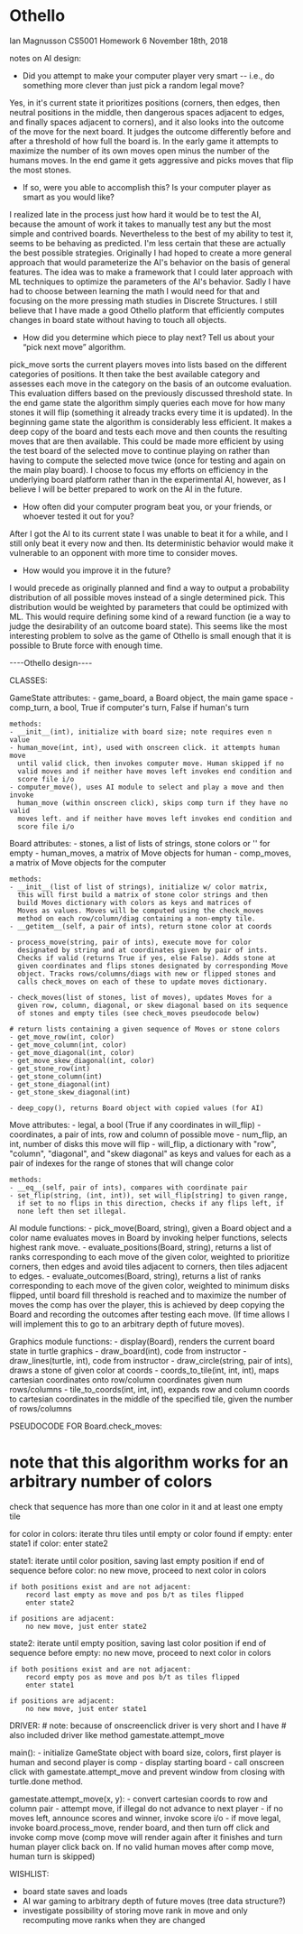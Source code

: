 # Othello
Ian Magnusson
CS5001
Homework 6
November 18th, 2018


notes on AI design:

- Did you attempt to make your computer player very smart -- i.e., do something more clever than just pick a random legal move?

Yes, in it's current state it prioritizes positions (corners, then edges, then neutral positions in the middle, then dangerous spaces adjacent to edges, and finally spaces adjacent to corners), and it also looks into the outcome of the move for the next board. It judges the outcome differently before and after a threshold of how full the board is. In the early game it attempts to maximize the number of its own moves open minus the number of the humans moves. In the end game it gets aggressive and picks moves that flip the most stones.

- If so, were you able to accomplish this? Is your computer player as smart as you would like?

I realized late in the process just how hard it would be to test the AI, because the amount of work it takes to manually test any but the most simple and contrived boards. Nevertheless to the best of my ability to test it, seems to be behaving as predicted. I'm less certain that these are actually the best possible strategies. Originally I had hoped to create a more general approach that would parameterize the AI's behavior on the basis of general features. The idea was to make a framework that I could later approach with ML techniques to optimize the parameters of the AI's behavior. Sadly I have had to choose between learning the math I would need for that and focusing on the more pressing math studies in Discrete Structures. I still believe that I have made a good Othello platform that efficiently computes changes in board state without having to touch all objects.

- How did you determine which piece to play next?  Tell us about your “pick next move” algorithm.

pick_move sorts the current players moves into lists based on the different categories of positions. It then take the best available category and assesses each move in the category on the basis of an outcome evaluation. This evaluation differs based on the previously discussed threshold state. In the end game state the algorithm simply queries each move for how many stones it will flip (something it already tracks every time it is updated). In the beginning game state the algorithm is considerably less efficient. It makes a deep copy of the board and tests each move and then counts the resulting moves that are then available. This could be made more efficient by using the test board of the selected move to continue playing on rather than having to compute the selected move twice (once for testing and again on the main play board). I choose to focus my efforts on efficiency in the underlying board platform rather than in the experimental AI, however, as I believe I will be better prepared to work on the AI in the future. 

- How often did your computer program beat you, or your friends, or whoever tested it out for you?

After I got the AI to its current state I was unable to beat it for a while, and I still only beat it every now and then. Its deterministic behavior would make it vulnerable to an opponent with more time to consider moves.

- How would you improve it in the future?

I would precede as originally planned and find a way to output a probability distribution of all possible moves instead of a single determined pick. This distribution would be weighted by parameters that could be optimized with ML. This would require defining some kind of a reward function (ie a way to judge the desirability of an outcome board state). This seems like the most interesting problem to solve as the game of Othello is small enough that it is possible to Brute force with enough time.


----Othello design----

CLASSES:

GameState
	attributes:
	- game_board, a Board object, the main game space
	- comp_turn, a bool, True if computer's turn, False if human's turn

	methods:
	- __init__(int), initialize with board size; note requires even n value 
	- human_move(int, int), used with onscreen click. it attempts human move
	  until valid click, then invokes computer move. Human skipped if no 
	  valid moves and if neither have moves left invokes end condition and
	  score file i/o
	- computer_move(), uses AI module to select and play a move and then invoke
	  human_move (within onscreen click), skips comp turn if they have no valid
	  moves left. and if neither have moves left invokes end condition and
	  score file i/o

Board
	attributes:
	- stones, a list of lists of strings, stone colors or '' for empty
	- human_moves, a matrix of Move objects for human
	- comp_moves, a matrix of Move objects for the computer
	
	methods:
	- __init__(list of list of strings), initialize w/ color matrix,
	  this will first build a matrix of stone color strings and then
	  build Moves dictionary with colors as keys and matrices of
	  Moves as values. Moves will be computed using the check_moves
	  method on each row/column/diag containing a non-empty tile.
	- __getitem__(self, a pair of ints), return stone color at coords

	- process_move(string, pair of ints), execute move for color
	  designated by string and at coordinates given by pair of ints.
	  Checks if valid (returns True if yes, else False). Adds stone at
	  given coordinates and flips stones designated by corresponding Move
	  object. Tracks rows/columns/diags with new or flipped stones and
	  calls check_moves on each of these to update moves dictionary.

	- check_moves(list of stones, list of moves), updates Moves for a
	  given row, column, diagonal, or skew diagonal based on its sequence
	  of stones and empty tiles (see check_moves pseudocode below)

	# return lists containing a given sequence of Moves or stone colors
	- get_move_row(int, color)
	- get_move_column(int, color)
	- get_move_diagonal(int, color)
	- get_move_skew_diagonal(int, color)
	- get_stone_row(int)
	- get_stone_column(int)
	- get_stone_diagonal(int)
	- get_stone_skew_diagonal(int)

	- deep_copy(), returns Board object with copied values (for AI)

Move
	attributes:
	- legal, a bool (True if any coordinates in will_flip)
	- coordinates, a pair of ints, row and column of possible move
	- num_flip, an int, number of disks this move will flip
	- will_flip, a dictionary with "row", "column", "diagonal", and
	  "skew diagonal" as keys and values for each as a pair of indexes
	  for the range of stones that will change color 
	
	methods:
	- __eq__(self, pair of ints), compares with coordinate pair
	- set_flip(string, (int, int)), set will_flip[string] to given range,
	  if set to no flips in this direction, checks if any flips left, if
	  none left then set illegal.

AI module
	functions:
	- pick_move(Board, string), given a Board object and a color name
	  evaluates moves in Board by invoking helper functions, selects
	  highest rank move.
	- evaluate_positions(Board, string), returns a list of ranks
	  corresponding to each move of the given color, weighted to 
	  prioritize corners, then edges and avoid tiles adjacent to corners,
	  then tiles adjacent to edges.
	- evaluate_outcomes(Board, string), returns a list of ranks
	  corresponding to each move of the given color, weighted to 
	  minimum disks flipped, until board fill threshold is reached and
	  to maximize the number of moves the comp has over the player,
	  this is achieved by deep copying the Board and recording the
	  outcomes after testing each move. (If time allows I will implement
	  this to go to an arbitrary depth of future moves).	

Graphics module
	functions:
	- display(Board), renders the current board state in turtle graphics
	- draw_board(int), code from instructor
	- draw_lines(turtle, int), code from instructor
	- draw_circle(string, pair of ints), draws a stone of given color 
	  at coords
	- coords_to_tile(int, int, int), maps cartesian coordinates
	  onto row/column coordinates given num rows/columns
	- tile_to_coords(int, int, int), expands row and column coords to
	  cartesian coordinates in the middle of the specified tile, given
	  the number of rows/columns
	
PSEUDOCODE FOR Board.check_moves:
# note that this algorithm works for an arbitrary number of colors

check that sequence has more than one color in it and at least one empty tile

for color in colors:
	iterate thru tiles until empty or color found
	if empty:
		enter state1
	if color:
		enter state2

state1:
	iterate until color position, saving last empty position
	if end of sequence before color:
		no new move, proceed to next color in colors
	
	if both positions exist and are not adjacent:
		record last empty as move and pos b/t as tiles flipped
		enter state2

	if positions are adjacent:
		no new move, just enter state2

state2:
	iterate until empty position, saving last color position
	if end of sequence before empty:
		no new move, proceed to next color in colors
	
	if both positions exist and are not adjacent:
		record empty pos as move and pos b/t as tiles flipped
		enter state1

	if positions are adjacent:
		no new move, just enter state1

DRIVER:
	# note: because of onscreenclick driver is very short and I have
	#	also included driver like method gamestate.attempt_move

main():
	- initialize GameState object with board size, colors, first player
	 is human and second player is comp
	- display starting board
	- call onscreen click with gamestate.attempt_move and prevent
	 window from closing with turtle.done method.

gamestate.attempt_move(x, y):
	- convert cartesian coords to row and column pair
	- attempt move, if illegal do not advance to next player
	- if no moves left, announce scores and winner, invoke score i/o
	- if move legal, invoke board.process_move, render board, and then
	 turn off click and invoke comp move (comp move will render again
 	 after it finishes and turn human player click back on. If no valid
	 human moves after comp move, human turn is skipped)

WISHLIST:
- board state saves and loads
- AI war gaming to arbitrary depth of future moves (tree data structure?)
- investigate possibility of storing move rank in move and only recomputing
  move ranks when they are changed
